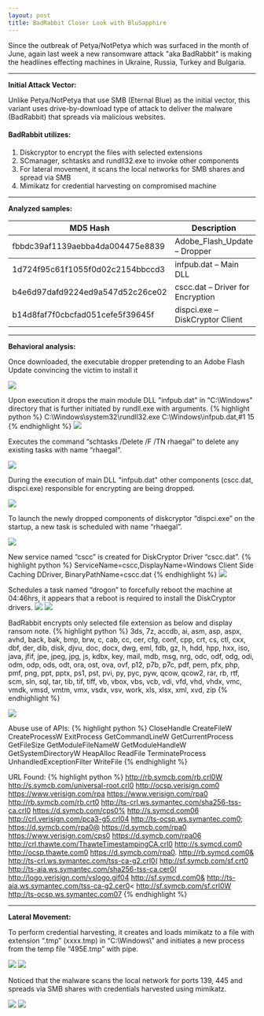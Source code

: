 ```yaml
---
layout: post
title: BadRabbit Closer Look with BluSapphire
---
```


Since the outbreak of Petya/NotPetya which was surfaced in the month of June, again last week a new ransomware attack "aka BadRabbit" is making the headlines effecting machines in Ukraine, Russia, Turkey and Bulgaria. 

----

<strong>Initial Attack Vector:</strong>

Unlike Petya/NotPetya that use SMB (Eternal Blue) as the initial vector, this variant uses drive-by-download type of attack to deliver the malware (BadRabbit) that spreads via malicious websites. 

#### BadRabbit utilizes:
1.   Diskcryptor to encrypt the files with selected extensions
2.   SCmanager, schtasks and rundll32.exe to invoke other components
3.   For lateral movement, it scans the local networks for SMB shares and spread via SMB
4.   Mimikatz for credential harvesting on compromised machine

----

<strong>Analyzed samples:</strong>

<table>
  <thead>
    <tr>
      <th>MD5 Hash</th>
      <th>Description</th>
    </tr>
  </thead>
  <tbody>
    <tr>
      <td>fbbdc39af1139aebba4da004475e8839</td>
      <td>Adobe_Flash_Update – Dropper</td>
    </tr>
  </tbody>
  <tbody>
    <tr>
      <td>1d724f95c61f1055f0d02c2154bbccd3</td>
      <td>infpub.dat – Main DLL</td>
    </tr>
    <tr>
      <td>b4e6d97dafd9224ed9a547d52c26ce02</td>
      <td>cscc.dat – Driver for Encryption</td>
    </tr>
    <tr>
      <td>b14d8faf7f0cbcfad051cefe5f39645f</td>
      <td>dispci.exe – DiskCryptor Client</td>
    </tr>
  </tbody>
</table>

----


<strong>Behavioral analysis:</strong>

Once downloaded, the executable dropper pretending to an Adobe Flash Update convincing the victim to install it

<img src="{{ site.baseurl }}/public/bad00.jpg">



Upon execution it drops the main module DLL "infpub.dat" in "C:\Windows" directory that is further initiated by rundll.exe with arguments.
{% highlight python %}
C:\Windows\system32\rundll32.exe C:\Windows\infpub.dat,#1 15
{% endhighlight %}
<img src="{{ site.baseurl }}/public/bad01.jpg">



Executes the command “schtasks /Delete /F /TN rhaegal” to delete any existing tasks with name “rhaegal”.

<img src="{{ site.baseurl }}/public/bad02.jpg">


During the execution of main DLL "infpub.dat" other components  (cscc.dat, dispci.exe) responsible for encrypting are being dropped.

<img src="{{ site.baseurl }}/public/bad03.jpg">


To launch the newly dropped components of diskcryptor “dispci.exe” on the startup, a new task is scheduled with name “rhaegal”.

<img src="{{ site.baseurl }}/public/bad04.jpg">


New service named “cscc” is created for DiskCryptor Driver “cscc.dat”.
{% highlight python %}
ServiceName=cscc,DisplayName=Windows Client Side Caching DDriver, BinaryPathName=cscc.dat
{% endhighlight %}
<img src="{{ site.baseurl }}/public/bad05.jpg">


Schedules a task named “drogon” to forcefully reboot the machine at 04:46hrs, it appears that a reboot is required to install the DiskCryptor drivers.
<img src="{{ site.baseurl }}/public/bad06.jpg">
<img src="{{ site.baseurl }}/public/bad07.jpg">

BadRabbit encrypts only selected file extension as below and display ransom note.
{% highlight python %}
3ds, 7z, accdb, ai, asm, asp, aspx, avhd, back, bak, bmp, brw, c, cab, cc, cer, cfg, conf, cpp, crt, cs, ctl, cxx, dbf, der, dib, disk, djvu, doc, docx, dwg, eml, fdb, gz, h, hdd, hpp, hxx, iso, java, jfif, jpe, jpeg, jpg, js, kdbx, key, mail, mdb, msg, nrg, odc, odf, odg, odi, odm, odp, ods, odt, ora, ost, ova, ovf, p12, p7b, p7c, pdf, pem, pfx, php, pmf, png, ppt, pptx, ps1, pst, pvi, py, pyc, pyw, qcow, qcow2, rar, rb, rtf, scm, sln, sql, tar, tib, tif, tiff, vb, vbox, vbs, vcb, vdi, vfd, vhd, vhdx, vmc, vmdk, vmsd, vmtm, vmx, vsdx, vsv, work, xls, xlsx, xml, xvd, zip
{% endhighlight %}

<img src="{{ site.baseurl }}/public/bad000.jpg">

Abuse use of APIs:
{% highlight python %}
CloseHandle
CreateFileW
CreateProcessW
ExitProcess
GetCommandLineW
GetCurrentProcess
GetFileSize
GetModuleFileNameW
GetModuleHandleW
GetSystemDirectoryW
HeapAlloc
ReadFile
TerminateProcess
UnhandledExceptionFilter
WriteFile
{% endhighlight %}

URL Found:
{% highlight python %}
http://rb.symcb.com/rb.crl0W
http://s.symcb.com/universal-root.crl0
http://ocsp.verisign.com0
https://www.verisign.com/rpa
https://www.verisign.com/rpa0
http://rb.symcb.com/rb.crt0
http://ts-crl.ws.symantec.com/sha256-tss-ca.crl0
https://d.symcb.com/cps0%
http://s.symcd.com06
http://crl.verisign.com/pca3-g5.crl04
http://ts-ocsp.ws.symantec.com0;
https://d.symcb.com/rpa0@
https://d.symcb.com/rpa0
https://www.verisign.com/cps0
https://d.symcb.com/rpa06
http://crl.thawte.com/ThawteTimestampingCA.crl0
http://s.symcd.com0
http://ocsp.thawte.com0
https://d.symcb.com/rpa0.
http://rb.symcd.com0&
http://ts-crl.ws.symantec.com/tss-ca-g2.crl0(
http://sf.symcb.com/sf.crt0
http://ts-aia.ws.symantec.com/sha256-tss-ca.cer0(
http://logo.verisign.com/vslogo.gif04
http://sf.symcd.com0&
http://ts-aia.ws.symantec.com/tss-ca-g2.cer0<
http://sf.symcb.com/sf.crl0W
http://ts-ocsp.ws.symantec.com07
{% endhighlight %}

----


<strong>Lateral Movement:</strong>

To perform credential harvesting, it creates and loads mimikatz to a file with extension “.tmp” (xxxx.tmp) in “C:\Windows\” and initiates a new process from the temp file “495E.tmp” with pipe.

<img src="{{ site.baseurl }}/public/bad08.jpg">
<img src="{{ site.baseurl }}/public/bad09.jpg">

Noticed that the malware scans the local network for ports 139, 445 and spreads via SMB shares with credentials harvested using mimikatz.

<img src="{{ site.baseurl }}/public/bad10.jpg">
<img src="{{ site.baseurl }}/public/bad11.jpg">


